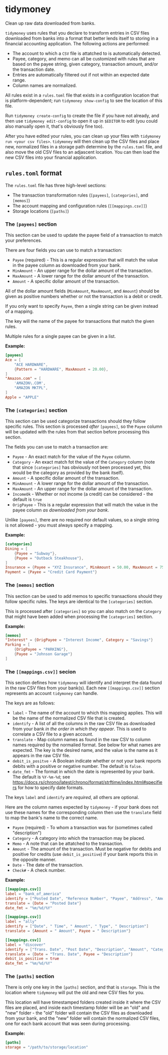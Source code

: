 # tidymoney

Clean up raw data downloaded from banks.

`tidymoney` uses rules that you declare to transform entries in
CSV files downloaded from banks into a format that better lends itself
to storing in a financial accounting application. The following actions
are performed:

- The account to which a `CSV` file is attatched to is automatically
  detected.
- Payee, category, and memo can all be customized with rules that are
  based on the payee string, given category, transaction amount, and/or
  the transaction date.
- Entries are automatically filtered out if not within an expected date
  range.
- Column names are normalized.

All rules exist in a `rules.toml` file that exists in a configuration
location that is platform-dependent; run `tidymoney show-config` to see
the location of this file.

Run `tidymoney create-config` to create the file if you have not already,
and then use `tidymoney edit-config` to open it up in `$EDITOR` to edit
(you could also manually open it, that's obviously fine too).

After you have edited your rules, you can clean up your files with
`tidymoney run <your csv files>`. `tidymoney` will then clean up the CSV
files and place new, normalized files in a storage path determine by
the `rules.toml` file, and also move the old CSV files to an adjascent
location. You can then load the new CSV files into your financial
application.

## `rules.toml` format

The `rules.toml` file has three high-level sections:

- The transaction transformation rules (`[payees]`, `[categories]`, and `[memos]`)
- The account mapping and configuration rules (`[[mappings.csv]]`)
- Storage locations (`[paths]`)

### The `[payees]` section

This section can be used to update the payee field of a transaction to
match your preferences.

There are four fields you can use to match a transaction:

- `Payee` (required) - This is a regular expression that will match the
                       value in the payee column as downloaded from your
                       bank.
- `MinAmount` - An upper range for the dollar amount of the transaction.
- `MaxAmount` - A lower range for the dollar amount of the transaction.
- `Amount` - A specific dollar amount of the transaction.

All of the dollar amount fields (`MinAmount`, `MaxAmount`, and `Amount`)
should be given as positive numbers whether or not the transaction is
a debit or credit.

If you only want to specify `Payee`, then a single string can be given
instead of a mapping.

The key will the name of the payee for transactions that match the
given rules.

Multiple rules for a single payee can be given in a list.

**Example:**

```toml
[payees]
Ace = [
    "ACE HARDWARE",
    {Pattern = "HARDWARE", MaxAmount = 20.00},
]
"Amazon.com" = [
    'AMAZON\.COM',
    "AMAZON MKTPL",
]
Apple = "APPLE"
```

### The `[categories]` section

This section can be used categorize transactions should they follow specific rules.
This section is processed *after* `[payees]`, so the `Payee` column will be
updated with the rules from that section before processing this section.

The fields you can use to match a transaction are:

- `Payee` - An exact match for the value of the `Payee` column.
- `Category` - An exact match fot the value of the `Category` column
               (note that since `[categories]` has obviously not been processed
               yet, this would be the category as provided by the bank itself).
- `Amount` - A specific dollar amount of the transaction.
- `MinAmount` - A lower range for the dollar amount of the transaction.
- `MaxAmount` - An upper range for the dollar amount of the transaction.
- `IncomeOk` - Whether or not income (a credit) can be considered - the
               default is `true`
- `OrigPayee` - This is a regular expression that will match the
                value in the payee column *as downloaded from your bank*.

Unlike `[payees]`, there are no required nor default values, so a single
string is not allowed - you must always specify a mapping.

**Example:**

```toml
[categories]
Dining = [
    {Payee = "Subway"},
    {Payee = "Outback Steakhouse"},
]
Insurance = {Payee = "XYZ Insurance", MinAmount = 50.00, MaxAmount = 75.00}
Payment = {Payee = "Credit Card Payment"}
```

### The `[memos]` section

This section can be used to add memos to specific transactions should they
follow specific rules. The keys are identical to the `[categories]` section.

This is processed after `[categories]` so you can also match on the `Category`
that might have been added when processing the `[categories]` section.

**Example:**

```toml
[memos]
"Interest" = {OrigPayee = "Interest Income", Category = "Savings"}
Parking = [
    {OrigPayee = "PARKING"},
    {Payee = "Johnson Garage"}
]
```

### The `[[mappings.csv]]` secion

This section defines how `tidymoney` will identify and interpret the data
found in the raw CSV files from your bank(s). Each new `[[mappings.csv]]` section
represents an account `tidymoney` can handle.

The keys are as follows:

- `label` - The name of the account to which this mapping applies.
            This will be the name of the normalized CSV file that is created.
- `identify` - A list of all the columns in the raw CSV file as downloaded
               from your bank *in the order in which they appear*.
               This is used to correlate a CSV file to a given account.
- `translate` - Map column names as found in the raw CSV to column names
                required by the normalied format. See below for what names
                are expected. The key is the desired name, and the value
                is the name as it appears in the raw CSV file.
- `debit_is_positve` - A Boolean indicate whether or not your bank reports
                       debits with a positive or negative number.
                       The default is `false`.
- `date_fmt` - The format in which the date is represented by your bank.
               The default is `%Y-%m-%d`; see
               https://docs.rs/chrono/latest/chrono/format/strftime/index.html#specifiers
               for how to specify date formats.

The keys `label` and `identify` are *required*, all others are optional.

Here are the column names expected by `tidymoney` - if your bank does
not use these names for the corresponding column then use the `translate`
field to map the bank's name to the correct name.

- `Payee` (required) - To whom a transaction was for (sometimes called
                       "description")
- `Category` - A category into which the transaction may be placed.
- `Memo` - A note that can be attatched to the transaction.
- `Amount` - The amount of the transaction. Must be negative for debits
             and positive for credits (use `debit_is_positive`) if your
             bank reports this in the opposite manner.
- `Date` - The date of the transaction.
- `Check#` - A check number.

**Example:**

```toml
[[mappings.csv]]
label = "bank_of_america"
identify = ["Posted Date", "Reference Number", "Payee", "Address", "Amount"]
translate = {Date = "Posted Date"}
date_fmt = "%m/%d/%Y"

[[mappings.csv]]
label = "ally"
identify = ["Date", " Time", " Amount", " Type", " Description"]
translate = {Amount = " Amount", Payee = " Description"}

[[mappings.csv]]
label = "discover"
identify = ["Trans. Date", "Post Date", "Description", "Amount", "Category"]
translate = {Date = "Trans. Date", Payee = "Description"}
debit_is_positive = true
date_fmt = "%m/%d/%Y"
```

### The `[paths]` section

There is only one key in the `[paths]` section, and that is `storage`. This
is the location where `tidymoney` will put the old and new CSV files for you.

This location will have timestamped folders created inside it where the CSV
files are placed, and inside each timestamp folder will be an "old" and "new"
folder - the "old" folder will contain the CSV files as downloaded from your bank,
and the "new" folder will contain the normalized CSV files, one for each bank
account that was seen during processing.

**Example:**

```toml
[paths]
storage = "/path/to/storage/location"
```